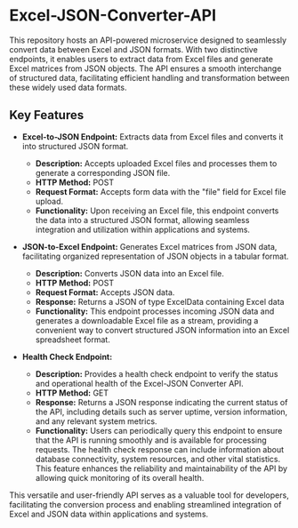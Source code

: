 # Excel-JSON-Converter-API

This repository hosts an API-powered microservice designed to seamlessly convert data between Excel and JSON formats. With two distinctive endpoints, it enables users to extract data from Excel files and generate Excel matrices from JSON objects. The API ensures a smooth interchange of structured data, facilitating efficient handling and transformation between these widely used data formats.

## Key Features
- **Excel-to-JSON Endpoint:** Extracts data from Excel files and converts it into structured JSON format.
    - **Description:** Accepts uploaded Excel files and processes them to generate a corresponding JSON file.
    - **HTTP Method:** POST
    - **Request Format:** Accepts form data with the "file" field for Excel file upload.
    - **Functionality:** Upon receiving an Excel file, this endpoint converts the data into a structured JSON format, allowing seamless integration and utilization within applications and systems.


- **JSON-to-Excel Endpoint:** Generates Excel matrices from JSON data, facilitating organized representation of JSON objects in a tabular format.
    - **Description:** Converts JSON data into an Excel file.
    - **HTTP Method:** POST
    - **Request Format:** Accepts JSON data.
    - **Response:** Returns a JSON of type ExcelData containing Excel data
    - **Functionality:** This endpoint processes incoming JSON data and generates a downloadable Excel file as a stream, providing a convenient way to convert structured JSON information into an Excel spreadsheet format.


- **Health Check Endpoint:**
  - **Description:** Provides a health check endpoint to verify the status and operational health of the Excel-JSON Converter API.
  - **HTTP Method:** GET
  - **Response:** Returns a JSON response indicating the current status of the API, including details such as server uptime, version information, and any relevant system metrics.
  - **Functionality:** Users can periodically query this endpoint to ensure that the API is running smoothly and is available for processing requests. The health check response can include information about database connectivity, system resources, and other vital statistics. This feature enhances the reliability and maintainability of the API by allowing quick monitoring of its overall health.


This versatile and user-friendly API serves as a valuable tool for developers, facilitating the conversion process and enabling streamlined integration of Excel and JSON data within applications and systems.
